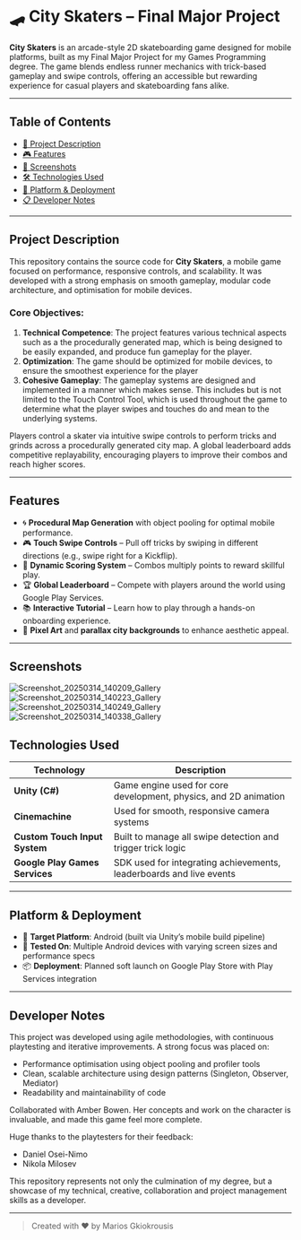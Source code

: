 # 🛹 City Skaters – Final Major Project

**City Skaters** is an arcade-style 2D skateboarding game designed for mobile platforms, built as my Final Major Project for my Games Programming degree. The game blends endless runner mechanics with trick-based gameplay and swipe controls, offering an accessible but rewarding experience for casual players and skateboarding fans alike.

---

## Table of Contents
- [📖 Project Description](#project-description)
- [🎮 Features](#features)
- [📸 Screenshots](#screenshots)
- [🛠 Technologies Used](#technologies-used)
- [📱 Platform & Deployment](#platform--deployment)
- [📋 Developer Notes](#developer-notes)

---

## Project Description

This repository contains the source code for **City Skaters**, a mobile game focused on performance, responsive controls, and scalability. It was developed with a strong emphasis on smooth gameplay, modular code architecture, and optimisation for mobile devices.

### Core Objectives:
1. **Technical Competence**: The project features various technical aspects such as a the procedurally generated map, which is being designed to be easily expanded, and produce fun gameplay for the player.
2. **Optimization**: The game should be optimized for mobile devices, to ensure the smoothest experience for the player
3. **Cohesive Gameplay**: The gameplay systems are designed and implemented in a manner which makes sense. This includes but is not limited to the Touch Control Tool, which is used throughout the game to determine what the player swipes and touches do and mean to the underlying systems.

Players control a skater via intuitive swipe controls to perform tricks and grinds across a procedurally generated city map. A global leaderboard adds competitive replayability, encouraging players to improve their combos and reach higher scores.

---

## Features

- 🌀 **Procedural Map Generation** with object pooling for optimal mobile performance.
- 🎮 **Touch Swipe Controls** – Pull off tricks by swiping in different directions (e.g., swipe right for a Kickflip).
- 🧠 **Dynamic Scoring System** – Combos multiply points to reward skillful play.
- 🏆 **Global Leaderboard** – Compete with players around the world using Google Play Services.
- 📚 **Interactive Tutorial** – Learn how to play through a hands-on onboarding experience.
- 🎨 **Pixel Art** and **parallax city backgrounds** to enhance aesthetic appeal.

---

## Screenshots
![Screenshot_20250314_140209_Gallery](https://github.com/user-attachments/assets/75a9129a-6d75-4e53-9411-63aadb96ff1b)
![Screenshot_20250314_140223_Gallery](https://github.com/user-attachments/assets/1b0bfe1c-fbb0-4fab-b49f-80b3c98ca661)
![Screenshot_20250314_140249_Gallery](https://github.com/user-attachments/assets/27e6da78-b2bc-403a-99d4-f4c03a88ea6b)
![Screenshot_20250314_140338_Gallery](https://github.com/user-attachments/assets/bb7ac283-4b50-4ff0-8632-ad80f341a8da)

## Technologies Used

| Technology | Description |
|------------|-------------|
| **Unity (C#)** | Game engine used for core development, physics, and 2D animation |
| **Cinemachine** | Used for smooth, responsive camera systems |
| **Custom Touch Input System** | Built to manage all swipe detection and trigger trick logic |
| **Google Play Games Services** | SDK used for integrating achievements, leaderboards and live events |

---

## Platform & Deployment

- 🎯 **Target Platform**: Android (built via Unity’s mobile build pipeline)
- 🧪 **Tested On**: Multiple Android devices with varying screen sizes and performance specs
- 📦 **Deployment**: Planned soft launch on Google Play Store with Play Services integration

---

## Developer Notes

This project was developed using agile methodologies, with continuous playtesting and iterative improvements. A strong focus was placed on:
- Performance optimisation using object pooling and profiler tools
- Clean, scalable architecture using design patterns (Singleton, Observer, Mediator)
- Readability and maintainability of code

Collaborated with Amber Bowen. Her concepts and work on the character is invaluable, and made this game feel more complete.

Huge thanks to the playtesters for their feedback:
- Daniel Osei-Nimo
- Nikola Milosev

This repository represents not only the culmination of my degree, but a showcase of my technical, creative, collaboration and project management skills as a developer.

---

> Created with ❤️ by Marios Gkiokrousis
